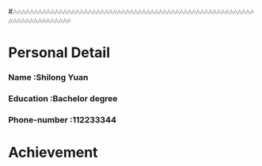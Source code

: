#🎶🎶🎶🎶🎶🎶🎶🎶🎶🎶🎶🎶🎶🎶🎶🎶🎶🎶🎶🎶🎶🎶🎶🎶🎶🎶🎶🎶🎶🎶🎶🎶🎶🎶🎶🎶🎶🎶🎶🎶🎶🎶🎶🎶🎶🎶🎶🎶🎶🎶🎶🎶🎶🎶🎶🎶🎶🎶🎶🎶🎶🎶🎶🎶🎶🎶🎶🎶🎶🎶🎶🎶🎶
# Personal Detail 
### Name :Shilong Yuan
### Education :Bachelor degree
### Phone-number :112233344

# Achievement
### 
